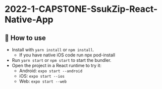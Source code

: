 # 2022-1-CAPSTONE-SsukZip-React-Native-App

## 🚀 How to use
* Install with `yarn install` or `npm install`.
  * If you have native iOS code run npx pod-install
* Run `yarn start` or `npm start` to start the bundler.
* Open the project in a React runtime to try it:
  * Android: `expo start --android`
  * iOS: `expo start --ios`
  * Web: `expo start --web`
